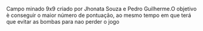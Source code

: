Campo minado 9x9 criado por Jhonata Souza e Pedro Guilherme.O objetivo è conseguir o maior número de pontuação, ao mesmo tempo em que terá que evitar as bombas para nao perder o jogo

